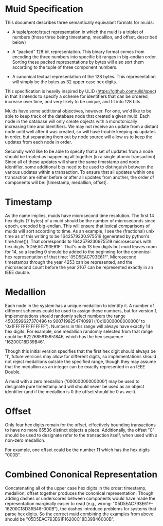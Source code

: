 # Muid Specification

This document describes three semantically equivalant 
formats for muids:

* A tuple/proto/stuct representation in which 
  the muid is a triplet of numbers (those three being
  timestamp, medallion, and offset, described below)

* A "packed" 128 bit representation.  This binary
  format comes from encoding the three numbers
  into specific bit ranges in big-endian order.
  Sorting these packed representations by bytes
  will also sort them according to the tuple of 
  three component numbers.

* A canonical textual representation of the 
  128 bytes.  This representation will simply
  be the bytes as 32 upper case hex digits.

This specification is heavily inspired by ULID
(https://github.com/ulid/spec) in that it intends to 
specify a scheme for identifiers that can be ordered,
increase over time, and very likely to be unique,
and fit into 128 bits.  

Muids have some additional objectives, however.
For one, we'd like to be able to keep track of
the database node that created a given muid.
Each node in the database will only create objects
with a monotonically increasing time and identifiers.
We may not receive an update from a distant node until well
after it was created, so will have trouble keeping *all*
updates in order, but separating them out by node source
will allow us to keep the updates from each node in order.

Secondly we'd like to be able to specify that a set of updates
from a node should be treated as happening all together 
(in a single atomic transaction).  Since all of these updates
will share the same timestamp and node identifier, some additional
bits need to be used to distinguish between the various updates
within a transaction.  To ensure that all updates within one
transaction are either before or after all updates from another,
the order of components will be: [timestamp, medallion, offset].

# Timestamp
As the name implies, muids have microsecond time resolution.
The first 14 hex digits (7 bytes) of a muid should be the 
number of microseconds since epoch, encoded big-endian.
This will ensure that lexical comparisons of muids will sort
according to time.  As an example, I see the (fractional) unix time
as of this writing to be 1642579230.975519 (generated by python's time.time()).
That corresponds to 1642579230975519 microseconds with hex digits
'5D5EAC793E61F'.  That's only 13 hex digits but muid leaves room for 14,
so a leading 0 should be added to the beginning for
the cononical hex representation of that time: '05D5EAC793E61F'.
Microsecond timestamps through the year 4253 can be represented,
and the microsecond count before the year 2167 can be represented
exactly in an IEEE double.

# Medallion
Each node in the system has a unique medallion to identify it.
A number of different schemes could be
used to assign these numbers, but for version 1, implementations should
randomly select numbers the range 
4503599627370496 to 9007199254740991 ('0x10000000000000' to '0x1FFFFFFFFFFFFF').
Numbers in this range will always have exactly 14 hex digits.
For example, one medallion randomly selected from that range could be
6227685815851846, which has the hex sequence '16200C18D39B46'.

Though this initial version specifies that the first hex digit should 
always be '1', future versions may allow for different digits, so 
implementations should not reject medallions outside the specified range,
though they may assume that the medallion as an integer can be exactly
represented in an IEEE Double.

A muid with a zero medallion ('00000000000000') 
may be used to designate pure timestamp and will 
should never be used as an object identifier
(and if the medallion is 0 the offset should be 0 as well).

# Offset
Only four hex digits remain for the offset, effectively bounding transactions
to have no more 65536 distinct objects a piece.  Additionally,
the offset "0" should be used to designate refer to the transaction itself,
when used with a non-zero medallion.

For example, one offset could be the number 11 which has the hex digits "000B".

# Combined Cononical Representation
Concatenating all of the upper case hex digits in the order:
timestamp, medallion, offset together produces the cononical representation.
Though adding dashes or underscores between components would have made 
the representation marginally easier to read 
(e.g., wrong: "05D5EAC793E61F-16200C18D39B46-000B"), 
the dashes introduce problems for systems that parse hex digits.
So the correct muid combining the examples from above 
should be "05D5EAC793E61F16200C18D39B46000B".
